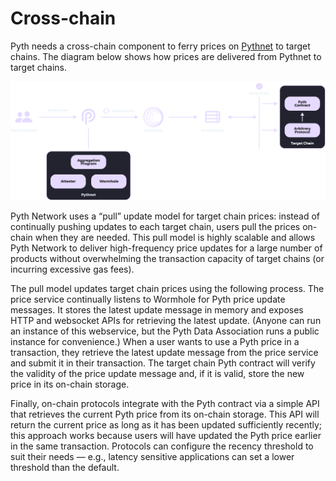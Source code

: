 # Cross-chain

Pyth needs a cross-chain component to ferry prices on [Pythnet](pythnet.md) to target chains. The diagram below shows how prices are delivered from Pythnet to target chains.

![](<../.gitbook/assets/pythnet_schema.png>)

Pyth Network uses a “pull” update model for target chain prices: instead of continually pushing updates to each target chain, users pull the prices on-chain when they are needed. This pull model is highly scalable and allows Pyth Network to deliver high-frequency price updates for a large number of products without overwhelming the transaction capacity of target chains (or incurring excessive gas fees).

The pull model updates target chain prices using the following process. The price service continually listens to Wormhole for Pyth price update messages. It stores the latest update message in memory and exposes HTTP and websocket APIs for retrieving the latest update. (Anyone can run an instance of this webservice, but the Pyth Data Association runs a public instance for convenience.) When a user wants to use a Pyth price in a transaction, they retrieve the latest update message from the price service and submit it in their transaction. The target chain Pyth contract will verify the validity of the price update message and, if it is valid, store the new price in its on-chain storage.   

Finally, on-chain protocols integrate with the Pyth contract via a simple API that retrieves the current Pyth price from its on-chain storage. This API will return the current price as long as it has been updated sufficiently recently; this approach works because users will have updated the Pyth price earlier in the same transaction. Protocols can configure the recency threshold to suit their needs — e.g., latency sensitive applications can set a lower threshold than the default.






